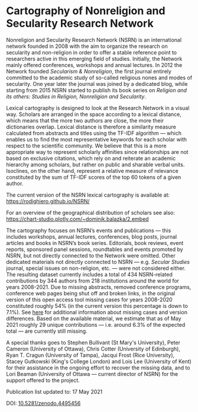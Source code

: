 # Cartography of Nonreligion and Secularity Research Network

Nonreligion and Secularity Research Network (NSRN) is an international network founded in 2008 with the aim to organize the research on secularity and non-religion in order to offer a stable reference point to researchers active in this emerging field of studies. Initially, the Network mainly offered conferences, workshops and annual lectures. In 2012 the Network founded *Secularism & Nonreligion*, the first journal entirely committed to the academic study of so-called religious nones and modes of secularity. One year later the journal was joined by a dedicated blog, while starting from 2015 NSRN started to publish its book series on *Religion and its others: Studies in Religion, Nonreligion and Secularity*.

Lexical cartography is designed to look at the Research Network in a visual way. Scholars are arranged in the space according to a lexical distance, which means that the more two authors are close, the more their dictionaries overlap. Lexical distance is therefore a similarity measure calculated from abstracts and titles using the TF-IDF algorithm — which enables us to find the most representative keywords for each scholar with respect to the scientific community. We believe that this is a more appropriate way to represent scholarly affinities since relationships are not based on exclusive citations, which rely on and reiterate an academic hierarchy among scholars, but rather on public and sharable verbal units. Isoclines, on the other hand, represent a relative measure of relevance constituted by the sum of TF-IDF scores of the top 60 tokens of a given author.

The current version of the NSRN lexical cartography is available at: https://rodighiero.github.io/NSRN/

For an overview of the geographical distribution of scholars see also: https://chart-studio.plotly.com/~dominik.balazka/2.embed

The cartography focuses on NSRN’s events and publications — this includes workshops, annual lectures, conferences, blog posts, journal articles and books in NSRN’s book series. Editorials, book reviews, event reports, sponsored panel sessions, roundtables and events promoted by NSRN, but not directly connected to the Network were omitted. Other dedicated materials not directly connected to NSRN — e.g. *Secular Studies* journal, special issues on non-religion, etc. — were not considered either. The resulting dataset currently includes a total of 434 NSRN-related contributions by 344 authors from 218 institutions around the world for years 2008-2021. Due to missing abstracts, removed conference programs, conference web pages being shut off and broken links, in the original version of this open access tool missing cases for years 2008-2020 constituted roughly 54% (in the current version this percentage is down to 7.1%). See [here](https://chart-studio.plotly.com/~dominik.balazka/7) for additional information about missing cases and version differences. Based on the available material, we estimate that as of May 2021 roughly 29 unique contributions — i.e. around 6.3% of the expected total — are currently still missing.

A special thanks goes to Stephen Bullivant (St Mary's University), Peter Cameron (University of Ottawa), Chris Cotter (University of Edinburgh), Ryan T. Cragun (University of Tampa), Jacqui Frost (Rice University), Stacey Gutkowski (King's College London) and Lois Lee (University of Kent) for their assistance in the ongoing effort to recover the missing data, and to Lori Beaman (University of Ottawa — current director of NSRN) for the support offered to the project.

Publication list updated to: 17 May 2021

DOI: [10.5281/zenodo.4495456](https://doi.org/10.5281/zenodo.4495456)
